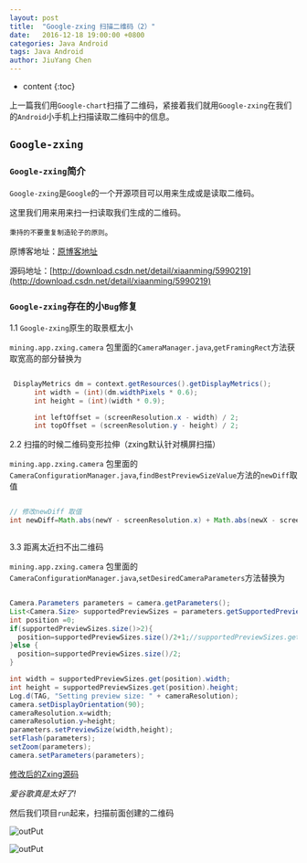 ```yaml
---
layout: post
title:  "Google-zxing 扫描二维码（2）"
date:   2016-12-18 19:00:00 +0800
categories: Java Android
tags: Java Android 
author: JiuYang Chen
---
```


* content
{:toc}

上一篇我们用`Google-chart`扫描了二维码，紧接着我们就用`Google-zxing`在我们的`Android`小手机上扫描读取二维码中的信息。





## `Google-zxing`

### `Google-zxing`简介

`Google-zxing`是`Google`的一个开源项目可以用来生成或是读取二维码。

这里我们用来用来扫一扫读取我们生成的二维码。

`秉持的不要重复制造轮子的原则`。



原博客地址：[原博客地址](http://blog.csdn.net/xiaanming/article/details/10163203)

源码地址：[http://download.csdn.net/detail/xiaanming/5990219](http://download.csdn.net/detail/xiaanming/5990219)


### `Google-zxing`存在的小`Bug`修复

1.1 `Google-zxing`原生的取景框太小

`mining.app.zxing.camera` 包里面的`CameraManager.java`,`getFramingRect`方法获取宽高的部分替换为

```java

 DisplayMetrics dm = context.getResources().getDisplayMetrics();
      int width = (int)(dm.widthPixels * 0.6);
      int height = (int)(width * 0.9);

      int leftOffset = (screenResolution.x - width) / 2;
      int topOffset = (screenResolution.y - height) / 2;

```

2.2 扫描的时候二维码变形拉伸（zxing默认针对横屏扫描）

`mining.app.zxing.camera` 包里面的`CameraConfigurationManager.java`,`findBestPreviewSizeValue`方法的`newDiff`取值 


```java

// 修改newDiff 取值
int newDiff=Math.abs(newY - screenResolution.x) + Math.abs(newX - screenResolution.y);



```

3.3 距离太近扫不出二维码

`mining.app.zxing.camera` 包里面的`CameraConfigurationManager.java`,`setDesiredCameraParameters`方法替换为

```java

Camera.Parameters parameters = camera.getParameters();
List<Camera.Size> supportedPreviewSizes = parameters.getSupportedPreviewSizes();
int position =0;
if(supportedPreviewSizes.size()>2){
  position=supportedPreviewSizes.size()/2+1;//supportedPreviewSizes.get();
}else {
  position=supportedPreviewSizes.size()/2;
}

int width = supportedPreviewSizes.get(position).width;
int height = supportedPreviewSizes.get(position).height;
Log.d(TAG, "Setting preview size: " + cameraResolution);
camera.setDisplayOrientation(90);
cameraResolution.x=width;
cameraResolution.y=height;
parameters.setPreviewSize(width,height);
setFlash(parameters);
setZoom(parameters);
camera.setParameters(parameters);


```

[修改后的Zxing源码](https://github.com/Chenjy1225/ChenjyDemo/tree/gh-pages/google.zxing)

*爱谷歌真是太好了!*

然后我们项目`run`起来，扫描前面创建的二维码


![outPut](http://ww3.sinaimg.cn/mw690/c584f169gw1fbgw0j63ogj20920fg0sm.jpg)


![outPut](http://ww2.sinaimg.cn/mw690/c584f169gw1fbgw0jkuusj20kz0zkjsp.jpg)


